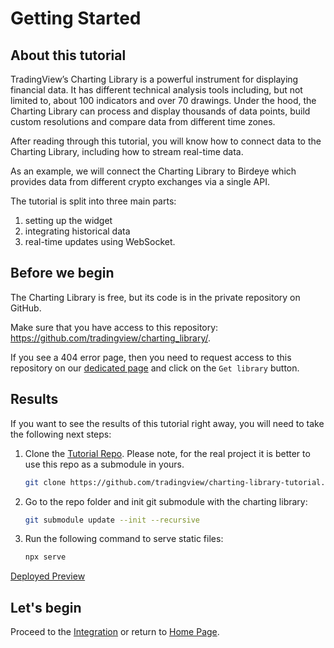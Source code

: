 # Getting Started

## About this tutorial

TradingView’s Charting Library is a powerful instrument for displaying financial data. It has different technical analysis tools including, but not limited to, about 100 indicators and over 70 drawings. Under the hood, the Charting Library can process and display thousands of data points, build custom resolutions and compare data from different time zones.

After reading through this tutorial, you will know how to connect data to the Charting Library, including how to stream real-time data.

As an example, we will connect the Charting Library to Birdeye which provides data from different crypto exchanges via a single API.

The tutorial is split into three main parts:

1. setting up the widget
2. integrating historical data
3. real-time updates using WebSocket.

## Before we begin

The Charting Library is free, but its code is in the private repository on GitHub.

Make sure that you have access to this repository: <https://github.com/tradingview/charting_library/>.

If you see a 404 error page, then you need to request access to this repository on our [dedicated page](https://tradingview.com/HTML5-stock-forex-bitcoin-charting-library/?feature=technical-analysis-charts) and click on the `Get library` button.

## Results

If you want to see the results of this tutorial right away, you will need to take the following next steps:

1. Clone the [Tutorial Repo][tutorial-repo-url]. Please note, for the real project it is better to use this repo as a submodule in yours.

   ```bash
   git clone https://github.com/tradingview/charting-library-tutorial.git
   ```

1. Go to the repo folder and init git submodule with the charting library:

   ```bash
   git submodule update --init --recursive
   ```

1. Run the following command to serve static files:

   ```bash
   npx serve
   ```

[Deployed Preview][demo-url]

## Let's begin

Proceed to the [Integration](integration.md) or return to [Home Page](home.md).

[tutorial-repo-url]: https://github.com/tradingview/charting-library-tutorial
[demo-url]: https://charting-library.tradingview.com/tutorial/index.html

